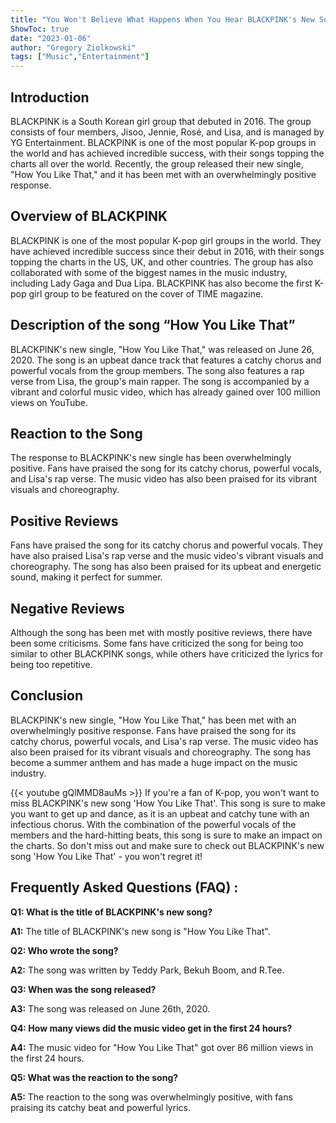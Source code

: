 ```yaml
---
title: "You Won't Believe What Happens When You Hear BLACKPINK's New Song 'How You Like That'!"
ShowToc: true 
date: "2023-01-06"
author: "Gregory Ziolkowski" 
tags: ["Music","Entertainment"]
---
```

## Introduction

BLACKPINK is a South Korean girl group that debuted in 2016. The group consists of four members, Jisoo, Jennie, Rosé, and Lisa, and is managed by YG Entertainment. BLACKPINK is one of the most popular K-pop groups in the world and has achieved incredible success, with their songs topping the charts all over the world. Recently, the group released their new single, "How You Like That," and it has been met with an overwhelmingly positive response.

## Overview of BLACKPINK

BLACKPINK is one of the most popular K-pop girl groups in the world. They have achieved incredible success since their debut in 2016, with their songs topping the charts in the US, UK, and other countries. The group has also collaborated with some of the biggest names in the music industry, including Lady Gaga and Dua Lipa. BLACKPINK has also become the first K-pop girl group to be featured on the cover of TIME magazine.

## Description of the song “How You Like That”

BLACKPINK's new single, "How You Like That," was released on June 26, 2020. The song is an upbeat dance track that features a catchy chorus and powerful vocals from the group members. The song also features a rap verse from Lisa, the group's main rapper. The song is accompanied by a vibrant and colorful music video, which has already gained over 100 million views on YouTube.

## Reaction to the Song

The response to BLACKPINK's new single has been overwhelmingly positive. Fans have praised the song for its catchy chorus, powerful vocals, and Lisa's rap verse. The music video has also been praised for its vibrant visuals and choreography.

## Positive Reviews

Fans have praised the song for its catchy chorus and powerful vocals. They have also praised Lisa's rap verse and the music video's vibrant visuals and choreography. The song has also been praised for its upbeat and energetic sound, making it perfect for summer.

## Negative Reviews

Although the song has been met with mostly positive reviews, there have been some criticisms. Some fans have criticized the song for being too similar to other BLACKPINK songs, while others have criticized the lyrics for being too repetitive.

## Conclusion

BLACKPINK's new single, "How You Like That," has been met with an overwhelmingly positive response. Fans have praised the song for its catchy chorus, powerful vocals, and Lisa's rap verse. The music video has also been praised for its vibrant visuals and choreography. The song has become a summer anthem and has made a huge impact on the music industry.

{{< youtube gQlMMD8auMs >}} 
If you're a fan of K-pop, you won't want to miss BLACKPINK's new song 'How You Like That'. This song is sure to make you want to get up and dance, as it is an upbeat and catchy tune with an infectious chorus. With the combination of the powerful vocals of the members and the hard-hitting beats, this song is sure to make an impact on the charts. So don't miss out and make sure to check out BLACKPINK's new song 'How You Like That' - you won't regret it!

## Frequently Asked Questions (FAQ) :
**Q1: What is the title of BLACKPINK's new song?**

**A1:** The title of BLACKPINK's new song is "How You Like That".


**Q2: Who wrote the song?**

**A2:** The song was written by Teddy Park, Bekuh Boom, and R.Tee.


**Q3: When was the song released?**

**A3:** The song was released on June 26th, 2020.


**Q4: How many views did the music video get in the first 24 hours?**

**A4:** The music video for "How You Like That" got over 86 million views in the first 24 hours.


**Q5: What was the reaction to the song?**

**A5:** The reaction to the song was overwhelmingly positive, with fans praising its catchy beat and powerful lyrics.





